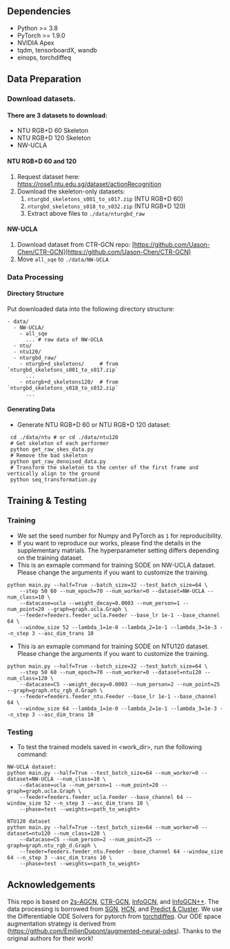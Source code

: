 

## Dependencies

- Python >= 3.8
- PyTorch >= 1.9.0
- NVIDIA Apex
- tqdm, tensorboardX, wandb
- einops, torchdiffeq

## Data Preparation

### Download datasets.

#### There are 3 datasets to download:

- NTU RGB+D 60 Skeleton
- NTU RGB+D 120 Skeleton
- NW-UCLA

#### NTU RGB+D 60 and 120

1. Request dataset here: https://rose1.ntu.edu.sg/dataset/actionRecognition
2. Download the skeleton-only datasets:
   1. `nturgbd_skeletons_s001_to_s017.zip` (NTU RGB+D 60)
   2. `nturgbd_skeletons_s018_to_s032.zip` (NTU RGB+D 120)
   3. Extract above files to `./data/nturgbd_raw`

#### NW-UCLA

1. Download dataset from CTR-GCN repo: [https://github.com/Uason-Chen/CTR-GCN](https://github.com/Uason-Chen/CTR-GCN)
2. Move `all_sqe` to `./data/NW-UCLA`

### Data Processing

#### Directory Structure

Put downloaded data into the following directory structure:

```
- data/
  - NW-UCLA/
    - all_sqe
      ... # raw data of NW-UCLA
  - ntu/
  - ntu120/
  - nturgbd_raw/
    - nturgb+d_skeletons/     # from `nturgbd_skeletons_s001_to_s017.zip`
      ...
    - nturgb+d_skeletons120/  # from `nturgbd_skeletons_s018_to_s032.zip`
      ...
```

#### Generating Data

- Generate NTU RGB+D 60 or NTU RGB+D 120 dataset:

```
 cd ./data/ntu # or cd ./data/ntu120
 # Get skeleton of each performer
 python get_raw_skes_data.py
 # Remove the bad skeleton
 python get_raw_denoised_data.py
 # Transform the skeleton to the center of the first frame and vertically align to the ground
 python seq_transformation.py
```

## Training & Testing

### Training

- We set the seed number for Numpy and PyTorch as `1` for reproducibility.
- If you want to reproduce our works, please find the details in the supplementary matrials. The hyperparameter setting differs depending on the training dataset.
- This is an exmaple command for training SODE on NW-UCLA dataset. Please change the arguments if you want to customize the training.

```
python main.py --half=True --batch_size=32 --test_batch_size=64 \
    --step 50 60 --num_epoch=70 --num_worker=0 --dataset=NW-UCLA --num_class=10 \
    --datacase=ucla --weight_decay=0.0003 --num_person=1 --num_point=20 --graph=graph.ucla.Graph \
    --feeder=feeders.feeder_ucla.Feeder --base_lr 1e-1 --base_channel 64 \
    --window_size 52 --lambda_1=1e-0 --lambda_2=1e-1 --lambda_3=1e-3 --n_step 3 --asc_dim_trans 10
```
- This is an exmaple command for training SODE on NTU120 dataset. Please change the arguments if you want to customize the training.
```
python main.py --half=True --batch_size=32 --test_batch_size=64 \
    --step 50 60 --num_epoch=70 --num_worker=0 --dataset=ntu120 --num_class=120 \
    --datacase=CS --weight_decay=0.0003 --num_person=2 --num_point=25 --graph=graph.ntu_rgb_d.Graph \
    --feeder=feeders.feeder_ntu.Feeder --base_lr 1e-1 --base_channel 64 \
    --window_size 64 --lambda_1=1e-0 --lambda_2=1e-1 --lambda_3=1e-3 --n_step 3 --asc_dim_trans 10
```


### Testing

- To test the trained models saved in <work_dir>, run the following command:

```
NW-UCLA dataset:
python main.py --half=True --test_batch_size=64 --num_worker=0 --dataset=NW-UCLA --num_class=10 \
    --datacase=ucla --num_person=1 --num_point=20 --graph=graph.ucla.Graph \
    --feeder=feeders.feeder_ucla.Feeder --base_channel 64 --window_size 52 --n_step 3 --asc_dim_trans 10 \
    --phase=test --weights=<path_to_weight>
```
```
NTU120 dataset
python main.py --half=True --test_batch_size=64 --num_worker=0 --dataset=ntu120 --num_class=120 \
    --datacase=CS --num_person=2 --num_point=25 --graph=graph.ntu_rgb_d.Graph \
    --feeder=feeders.feeder_ntu.Feeder --base_channel 64 --window_size 64 --n_step 3 --asc_dim_trans 10 \
    --phase=test --weights=<path_to_weight>
```

## Acknowledgements

This repo is based on [2s-AGCN](https://github.com/lshiwjx/2s-AGCN), [CTR-GCN](https://github.com/Uason-Chen/CTR-GCN), [InfoGCN](https://github.com/stnoah1/infogcn), and [InfoGCN++](https://github.com/stnoah1/infogcn2).
The data processing is borrowed from [SGN](https://github.com/microsoft/SGN), [HCN](https://github.com/huguyuehuhu/HCN-pytorch), and [Predict & Cluster](https://github.com/shlizee/Predict-Cluster).
We use the Differentiable ODE Solvers for pytorch from [torchdiffeq](https://github.com/rtqichen/torchdiffeq).
Our ODE space augmentation strategy is derived from (https://github.com/EmilienDupont/augmented-neural-odes).
Thanks to the original authors for their work!
